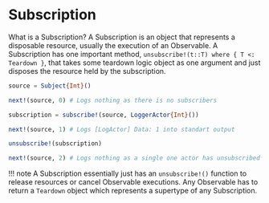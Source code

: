 # Subscription

What is a Subscription? A Subscription is an object that represents a disposable resource, usually the execution of an Observable. A Subscription has one important method, `unsubscribe!(t::T) where { T <: Teardown }`, that takes some teardown logic object as one argument and just disposes the resource held by the subscription.

```julia
source = Subject{Int}()

next!(source, 0) # Logs nothing as there is no subscribers

subscription = subscribe!(source, LoggerActor{Int}())

next!(source, 1) # Logs [LogActor] Data: 1 into standart output

unsubscribe!(subscription)

next!(source, 2) # Logs nothing as a single one actor has unsubscribed
```

!!! note
    A Subscription essentially just has an `unsubscribe!()` function to release resources or cancel Observable executions. Any Observable has to return a `Teardown` object which represents a supertype of any Subscription.
